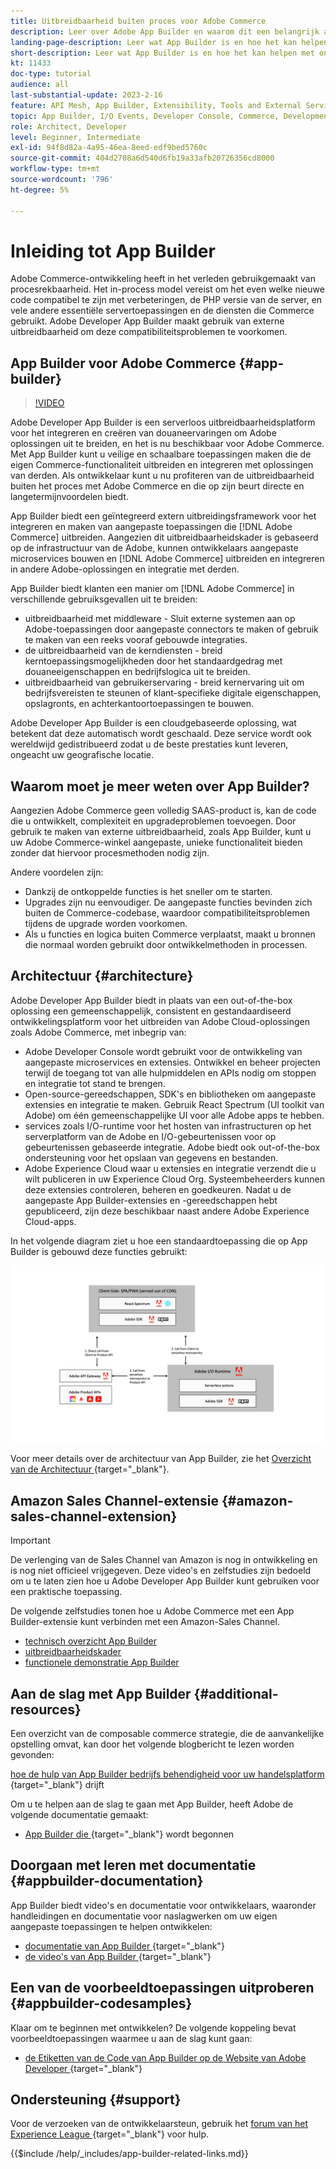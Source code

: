 ```yaml
---
title: Uitbreidbaarheid buiten proces voor Adobe Commerce
description: Leer over Adobe App Builder en waarom dit een belangrijk aspect is van uitbreidbaarheid zonder processen.
landing-page-description: Leer wat App Builder is en hoe het kan helpen met ontwikkelingsstrategieën voor Adobe Commerce.
short-description: Leer wat App Builder is en hoe het kan helpen met ontwikkelingsstrategieën voor Adobe Commerce.
kt: 11433
doc-type: tutorial
audience: all
last-substantial-update: 2023-2-16
feature: API Mesh, App Builder, Extensibility, Tools and External Services, Backend Development
topic: App Builder, I/O Events, Developer Console, Commerce, Development, Integrations
role: Architect, Developer
level: Beginner, Intermediate
exl-id: 94f8d82a-4a95-46ea-8eed-edf9bed5760c
source-git-commit: 404d2708a6d540d6fb19a33afb20726356cd8000
workflow-type: tm+mt
source-wordcount: '796'
ht-degree: 5%

---
```


# Inleiding tot App Builder

Adobe Commerce-ontwikkeling heeft in het verleden gebruikgemaakt van procesrekbaarheid. Het in-process model vereist om het even welke nieuwe code compatibel te zijn met verbeteringen, de PHP versie van de server, en vele andere essentiële servertoepassingen en de diensten die Commerce gebruikt. Adobe Developer App Builder maakt gebruik van externe uitbreidbaarheid om deze compatibiliteitsproblemen te voorkomen.

## App Builder voor Adobe Commerce {#app-builder}

>[!VIDEO](https://video.tv.adobe.com/v/3412839?quality=12&learn=on)

Adobe Developer App Builder is een serverloos uitbreidbaarheidsplatform voor het integreren en creëren van douaneervaringen om Adobe oplossingen uit te breiden, en het is nu beschikbaar voor Adobe Commerce. Met App Builder kunt u veilige en schaalbare toepassingen maken die de eigen Commerce-functionaliteit uitbreiden en integreren met oplossingen van derden. Als ontwikkelaar kunt u nu profiteren van de uitbreidbaarheid buiten het proces met Adobe Commerce en die op zijn beurt directe en langetermijnvoordelen biedt.

App Builder biedt een geïntegreerd extern uitbreidingsframework voor het integreren en maken van aangepaste toepassingen die [!DNL Adobe Commerce] uitbreiden. Aangezien dit uitbreidbaarheidskader is gebaseerd op de infrastructuur van de Adobe, kunnen ontwikkelaars aangepaste microservices bouwen en [!DNL Adobe Commerce] uitbreiden en integreren in andere Adobe-oplossingen en integratie met derden.

App Builder biedt klanten een manier om [!DNL Adobe Commerce] in verschillende gebruiksgevallen uit te breiden:

* uitbreidbaarheid met middleware - Sluit externe systemen aan op Adobe-toepassingen door aangepaste connectors te maken of gebruik te maken van een reeks vooraf gebouwde integraties.
* de uitbreidbaarheid van de kerndiensten - breid kerntoepassingsmogelijkheden door het standaardgedrag met douaneeigenschappen en bedrijfslogica uit te breiden.
* uitbreidbaarheid van gebruikerservaring - breid kernervaring uit om bedrijfsvereisten te steunen of klant-specifieke digitale eigenschappen, opslagronts, en achterkantoortoepassingen te bouwen.

Adobe Developer App Builder is een cloudgebaseerde oplossing, wat betekent dat deze automatisch wordt geschaald. Deze service wordt ook wereldwijd gedistribueerd zodat u de beste prestaties kunt leveren, ongeacht uw geografische locatie.

## Waarom moet je meer weten over App Builder?

Aangezien Adobe Commerce geen volledig SAAS-product is, kan de code die u ontwikkelt, complexiteit en upgradeproblemen toevoegen. Door gebruik te maken van externe uitbreidbaarheid, zoals App Builder, kunt u uw Adobe Commerce-winkel aangepaste, unieke functionaliteit bieden zonder dat hiervoor procesmethoden nodig zijn.

Andere voordelen zijn:

* Dankzij de ontkoppelde functies is het sneller om te starten.
* Upgrades zijn nu eenvoudiger. De aangepaste functies bevinden zich buiten de Commerce-codebase, waardoor compatibiliteitsproblemen tijdens de upgrade worden voorkomen.
* Als u functies en logica buiten Commerce verplaatst, maakt u bronnen die normaal worden gebruikt door ontwikkelmethoden in processen.

## Architectuur {#architecture}

Adobe Developer App Builder biedt in plaats van een out-of-the-box oplossing een gemeenschappelijk, consistent en gestandaardiseerd ontwikkelingsplatform voor het uitbreiden van Adobe Cloud-oplossingen zoals Adobe Commerce, met inbegrip van:

* Adobe Developer Console wordt gebruikt voor de ontwikkeling van aangepaste microservices en extensies. Ontwikkel en beheer projecten terwijl de toegang tot van alle hulpmiddelen en APIs nodig om stoppen en integratie tot stand te brengen.
* Open-source-gereedschappen, SDK&#39;s en bibliotheken om aangepaste extensies en integratie te maken. Gebruik React Spectrum (UI toolkit van Adobe) om één gemeenschappelijke UI voor alle Adobe apps te hebben.
* services zoals I/O-runtime voor het hosten van infrastructuren op het serverplatform van de Adobe en I/O-gebeurtenissen voor op gebeurtenissen gebaseerde integratie. Adobe biedt ook out-of-the-box ondersteuning voor het opslaan van gegevens en bestanden.
* Adobe Experience Cloud waar u extensies en integratie verzendt die u wilt publiceren in uw Experience Cloud Org. Systeembeheerders kunnen deze extensies controleren, beheren en goedkeuren. Nadat u de aangepaste App Builder-extensies en -gereedschappen hebt gepubliceerd, zijn deze beschikbaar naast andere Adobe Experience Cloud-apps.

In het volgende diagram ziet u hoe een standaardtoepassing die op App Builder is gebouwd deze functies gebruikt:

![ Architectuur ](/help/assets/app-builder/app-builder-architecture.jpeg)

Voor meer details over de architectuur van App Builder, zie het [ Overzicht van de Architectuur ](https://developer.adobe.com/app-builder/docs/guides/) {target="_blank"}.

## Amazon Sales Channel-extensie {#amazon-sales-channel-extension}

>[!IMPORTANT]
>
>De verlenging van de Sales Channel van Amazon is nog in ontwikkeling en is nog niet officieel vrijgegeven.  Deze video&#39;s en zelfstudies zijn bedoeld om u te laten zien hoe u Adobe Developer App Builder kunt gebruiken voor een praktische toepassing.

De volgende zelfstudies tonen hoe u Adobe Commerce met een App Builder-extensie kunt verbinden met een Amazon-Sales Channel.

* [technisch overzicht App Builder](../app-builder/app-builder-technical-overview.md)
* [uitbreidbaarheidskader](../app-builder/extensibility-framework-commerce-eventing.md)
* [functionele demonstratie App Builder](../app-builder/app-builder-functional-demonstration.md)

## Aan de slag met App Builder {#additional-resources}

Een overzicht van de composable commerce strategie, die de aanvankelijke opstelling omvat, kan door het volgende blogbericht te lezen worden gevonden:

[ hoe de hulp van App Builder bedrijfs behendigheid voor uw handelsplatform ](https://business.adobe.com/blog/how-to/how-app-builder-helps-you-implement-a-composable-commerce-strategy) {target="_blank"} drijft

Om u te helpen aan de slag te gaan met App Builder, heeft Adobe de volgende documentatie gemaakt:

* [ App Builder die ](https://developer.adobe.com/app-builder/docs/getting_started/) {target="_blank"} wordt begonnen

## Doorgaan met leren met documentatie {#appbuilder-documentation}

App Builder biedt video&#39;s en documentatie voor ontwikkelaars, waaronder handleidingen en documentatie voor naslagwerken om uw eigen aangepaste toepassingen te helpen ontwikkelen:

* [ documentatie van App Builder ](https://developer.adobe.com/app-builder/docs/overview/) {target="_blank"}
* [ de video&#39;s van App Builder ](https://www.youtube.com/playlist?list=PLcVEYUqU7VRfDij-Jbjyw8S8EzW073F_o) {target="_blank"}

## Een van de voorbeeldtoepassingen uitproberen {#appbuilder-codesamples}

Klaar om te beginnen met ontwikkelen? De volgende koppeling bevat voorbeeldtoepassingen waarmee u aan de slag kunt gaan:

* [ de Etiketten van de Code van App Builder op de Website van Adobe Developer ](https://developer.adobe.com/app-builder/docs/resources/) {target="_blank"}

## Ondersteuning {#support}

Voor de verzoeken van de ontwikkelaarsteun, gebruik het [ forum van het Experience League ](https://experienceleaguecommunities.adobe.com/t5/app-builder/ct-p/project-firefly) {target="_blank"} voor hulp.

{{$include /help/_includes/app-builder-related-links.md}}
